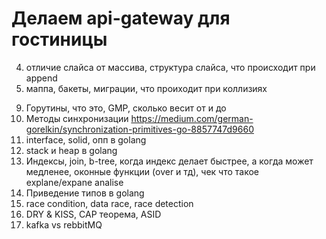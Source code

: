 # Делаем api-gateway для гостиницы

<!-- 1. Напиши hello world и запусти
2. 
    Добавить ручки: (пример https://go.dev/doc/tutorial/web-service-gin)
    (будем исопльзовать gin)
    В main.go без БД
    1. Создать гостя `POST` `/guest` body{"name", ...} reponse 203, {"id"}
    2. Обновить `GET` `/guest/:id` body{"name", ...} reponse 200, {"id"} 
    3. Обновить `PUT` `/guest` body{"name", ...} reponse 200, {"id"} 
    4. Удалить `DELETE` `/guest/:id` reponse 200

3. В постмане отправить запросы и проверить -->

4. отличие слайса от массива, структура слайса, что происходит при append
5. маппа, бакеты, миграции, что проиходит при коллизиях

<!-- 6. переход с переменной на базу -->
<!-- 7. добавить таблицу guest -->

<!-- 8. Добавить docker compose -->

9. Горутины, что это, GMP, сколько весит от и до
10. Методы синхронизации https://medium.com/german-gorelkin/synchronization-primitives-go-8857747d9660
11. interface, solid, опп в golang
12. stack и heap в golang
13. Индексы, join, b-tree, когда индекс делает быстрее, а когда может медленее, оконные функции (over и тд), чек что такое explane/expane analise
14. Приведение типов в golang
15. race condition, data race, race detection
16. DRY & KISS, CAP теорема, ASID
17. kafka vs rebbitMQ
